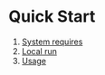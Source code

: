 # Quick Start

1. [System requires](./qs_system_requires.md)
1. [Local run](./qs_local_run.md)
1. [Usage](./qs_usage.md)
